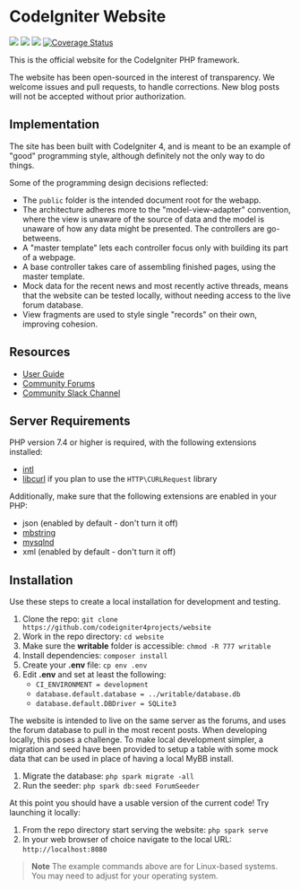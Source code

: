 # CodeIgniter Website

[![](https://github.com/codeigniter4projects/website/workflows/PHPUnit/badge.svg)](https://github.com/codeigniter4projects/website/actions/workflows/phpunit.yml)
[![](https://github.com/codeigniter4projects/website/workflows/PHPStan/badge.svg)](https://github.com/codeigniter4projects/website/actions/workflows/phpstan.yml)
[![](https://github.com/codeigniter4projects/website/workflows/Deptrac/badge.svg)](https://github.com/codeigniter4projects/website/actions/workflows/deptrac.yml)
[![Coverage Status](https://coveralls.io/repos/github/codeigniter4projects/website/badge.svg?branch=develop)](https://coveralls.io/github/codeigniter4projects/website?branch=develop)

This is the official website for the CodeIgniter PHP framework.

The website has been open-sourced in the interest of transparency.
We welcome issues and pull requests, to handle corrections.
New blog posts will not be accepted without prior authorization.

## Implementation

The site has been built with CodeIgniter 4, and is meant to be an example
of "good" programming style, although definitely not
the only way to do things.

Some of the programming design decisions reflected:

-   The `public` folder is the intended document root for the webapp.
-   The architecture adheres more to the "model-view-adapter" convention,
    where the view is unaware of the source of data and the model is unaware of
    how any data might be presented. The controllers are go-betweens.
-   A "master template" lets each controller focus
    only with building its part of a webpage.
-   A base controller takes care of assembling finished pages, using the
    master template.
-   Mock data for the recent news and most recently active threads, means
    that the website can be tested locally, without needing access to
    the live forum database.
-   View fragments are used to style single "records" on their own,
    improving cohesion.

## Resources

-  [User Guide](https://codeigniter.com/user_guide/index.html)
-  [Community Forums](https://forum.codeigniter.com/)
-  [Community Slack Channel](https://codeigniterchat.slack.com)

## Server Requirements

PHP version 7.4 or higher is required, with the following extensions installed:

- [intl](https://php.net/manual/en/intl.requirements.php)
- [libcurl](https://php.net/manual/en/curl.requirements.php) if you plan to use the `HTTP\CURLRequest` library

Additionally, make sure that the following extensions are enabled in your PHP:

- json (enabled by default - don't turn it off)
- [mbstring](https://php.net/manual/en/mbstring.installation.php)
- [mysqlnd](https://php.net/manual/en/mysqlnd.install.php)
- xml (enabled by default - don't turn it off)

## Installation

Use these steps to create a local installation for development and testing.

1. Clone the repo: `git clone https://github.com/codeigniter4projects/website`
2. Work in the repo directory: `cd website`
3. Make sure the **writable** folder is accessible: `chmod -R 777 writable`
4. Install dependencies: `composer install`
5. Create your **.env** file: `cp env .env`
6. Edit **.env** and set at least the following:
	* `CI_ENVIRONMENT = development`
	* `database.default.database = ../writable/database.db`
	* `database.default.DBDriver = SQLite3`

The website is intended to live on the same server as the forums, and uses the forum
database to pull in the most recent posts. When developing locally, this poses a challenge.
To make local development simpler, a migration and seed have been provided to setup a 
table with some mock data that can be used in place of having a local MyBB install.

1. Migrate the database: `php spark migrate -all`
2. Run the seeder: `php spark db:seed ForumSeeder`

At this point you should have a usable version of the current code! Try launching it locally:

1. From the repo directory start serving the website: `php spark serve`
2. In your web browser of choice navigate to the local URL: `http://localhost:8080`

> **Note** The example commands above are for Linux-based systems. You may need to adjust for your operating system.
